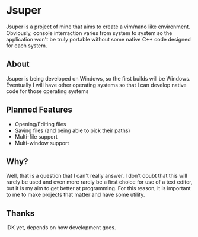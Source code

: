 # Jsuper
Jsuper is a project of mine that aims to create a vim/nano like environment. Obviously, console interraction varies from system to system so the application won't be truly portable without some native C++ code designed for each system.

## About
Jsuper is being developed on Windows, so the first builds will be Windows. Eventually I will have other operating systems so that I can develop native code for those operating systems

## Planned Features
* Opening/Editing files
* Saving files (and being able to pick their paths)
* Multi-file support
* Multi-window support

## Why?
Well, that is a question that I can't really answer. I don't doubt that this will rarely be used and even more rarely be a first choice for use of a text editor, but it is my aim to get better at programming. For this reason, it is important to me to make projects that matter and have some utility.

## Thanks
IDK yet, depends on how development goes.